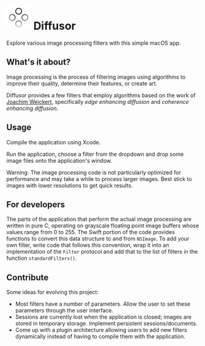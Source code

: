 <h1><img src="Assets/icon_32x32@2x.png" alt="Diffusor logo"> Diffusor</h1>

Explore various image processing filters with this simple macOS app.

## What's it about?

Image processing is the process of filtering images using algorithms to
improve their quality, determine their features, or create art.

Diffusor provides a few filters that employ algorithms based on the work
of [Joachim Weickert](https://www.mia.uni-saarland.de/weickert/index.shtml),
specifically *edge enhancing diffusion* and *coherence enhancing diffusion*.

## Usage

Compile the application using Xcode. 

Run the application, choose a filter from the dropdown and drop some image files
onto the application's window.

Warning: The image processing code is not particularly optimized for
performance and may take a while to process larger images. Best stick to images
with lower resolutions to get quick results.

## For developers

The parts of the application that perform the actual image processing are
written in pure C, operating on grayscale floating point image buffers whose
values range from 0 to 255. The Swift portion of the code provides functions
to convert this data structure to and from `NSImage`. To add your own filter,
write code that follows this convention, wrap it into an implementation of 
the `Filter` protocol and add that to the list of filters in the function
`standardFilters()`.

## Contribute

Some ideas for evolving this project:

- Most filters have a number of parameters. Allow the user to set these
parameters through the user interface.
- Sessions are currently lost when the application is closed; images are
stored in temporary storage. Implement persistent sessions/documents.
- Come up with a plugin architecture allowing users to add new filters
dynamically instead of having to compile them with the application.
